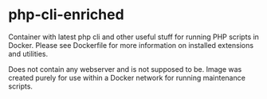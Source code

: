 # php-cli-enriched
Container with latest php cli and other useful stuff for running PHP scripts in Docker. Please see Dockerfile for more information on installed extensions and utilities.

Does not contain any webserver and is not supposed to be. Image was created purely for use within a Docker network for running maintenance scripts.
